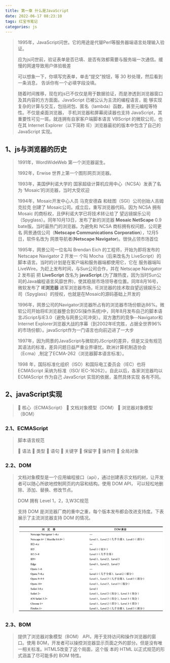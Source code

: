 ```yaml
---
title: 第一章 什么是JavaScript
date: 2022-06-17 08:23:10
tags: 红宝书笔记
categories: js
---
```


> 1995年，JavaScript问世。它的用途是代替Perl等服务器端语言处理输入验证。
>
> 应为js问世前，验证表单是否已填、是否有效都需要与服务端一次通信。缓慢的网速导致用户体验极差
>
> 可以想象一下，你填写完表单，单击“提交”按钮，等 30 秒处理，然后看到一条消息， 告诉你有一个必填字段没填。
>
> 随着时间推移，现在的js已不仅仅是用于数据验证，而是渗透到浏览器窗口及其内容的方方面面。JavaScript 已被公认为主流的编程语言，能 够实现复杂的计算与交互，包括闭包、匿名（lambda）函数，甚至元编程等特性。不仅是桌面浏览器， 手机浏览器和屏幕阅读器也支持 JavaScript，其重要性可见一斑。就连拥有自家客户端脚本语言 VBScript 的微软公司，也在其 Internet Explorer（以下简称 IE）浏览器最初的版本中包含了自己的 JavaScript 实现。
>

## 1、js与浏览器的历史

<!--more-->

> 1991年，WordWideWeb 第一个浏览器诞生。
>
> 1992年，Erwise 世界上第一个图形网页浏览器。
>
> [更多历史]: http://www.360doc.com/content/14/0910/15/17799864_408415463.shtml
>
> 1993年，美国伊利诺大学的 国家超级计算机应用中心（NCSA）发表了名为 ‘Mosaic’的浏览器，当时大受欢迎
>
> 1994年，Mosaic开发中心人员 马克安德森 和硅图（SGI）公司创始人吉姆克拉克 创建了 Mosaic公司。成立后，重写浏览器代码。因为 NCSA 拥有 Mosaic 的商标权，且伊利诺大学已将技术转让给了 望远镜娱乐公司（Spyglass）。同年10月13日，发布了新的浏览器 **Mosaic NetScape** 0.9 bate版。当时最热门的浏览器。为避免和 NCSA 商标拥有权问题，公司更名 网景通信公司（**Netscape Communications Corporation**），12月5日，软件名改为 网景导航者(**Netscape Navigator**)。很快占领市场首位
>
> 1995年，网景公司一位名叫 Brendan Eich 的工程师，开始为即将发布的 Netscape Navigator 2 开发一 个叫 Mocha（后来改名为 LiveScript）的脚本语言。当时的计划是在客户端和服务器端都使用它，它在 服务器端叫 LiveWire。为赶上发布时间，与Sun公司合作，并在 Netscape Navigator 2 发布前 把 **LiveScript** 改名为 **javaScript**.(为了蹭热度，因为当时Sun公司的Java编程语言风靡世界)，使其稳居市场领导者位置。同年8月16号， 微软发布了 **IE浏览器** 进军浏览器市场，IE浏览器的技术取自望远镜娱乐公司（Spyglass）的授权，也就是在Mosaic的源码基础上开发的
>
> 1996年，网景公司的Navigator浏览器所占有的浏览器市场份额达86%。微软公司开始将IE浏览器整合到OS(操作系统)中，同年8月发布自己的脚本语言JScript与IE3.0（避免与网景公司冲突）。双方激烈的竞争--Navigator和Internet Explorer浏览器大战的序幕（到2002年IE完胜，占据全世界96%的市场份额）。javaScript作为一门语言也向前迈进了一大步
>
> 1997年，因为网景的JavaScript与微软的JScript的差异，但是又没有规范其语法的标准，差异问题日益严重业界堪忧。欧洲计算机制造协会（Ecma）,制定了ECMA-262（浏览器脚本语言标准）。
>
> 1998 年，国际标准化组织（ISO）和国际电工委员会（IEC）也将 ECMAScript 采纳为标准（ISO/ IEC-16262）。自此以后，各家浏览器均以 ECMAScript 作为自己 JavaScript 实现的依据，虽然具体实现 各有不同。

## 2、javaScript实现

>  核心（ECMAScript）  文档对象模型（DOM）  浏览器对象模型（BOM）
>

### 		2.1、ECMAScript

> 脚本语言规范
>
>  语法  类型  语句  关键字  保留字  操作符  全局对象

### 		2.2、DOM

> 文档对象模型是一个应用编程接口（api），通过创建表示文档的树，让开发者可以随心所欲地控制网页的内容和结构。使用 DOM API， 可以轻松地删除、添加、替换、修改节点。
>
> DOM 拥有 Level 1，2，3,W3C规范
>
> 支持 DOM 是浏览器厂商的重中之重，每个版本发布都会改进支持度。下表展示了主流浏览器支持 DOM 的情况。 
>
>![](https://raw.githubusercontent.com/wyf195075595/images/main/blog/dom.png)



### 		2.3、BOM

> 提供了浏览器对象模型（BOM） API，用于支持访问和操作浏览器的窗 口。使用 BOM，开发者可以操控浏览器显示页面之外的部分。但是没有唯一相关标准。HTML5改变了这个局面，这个版 本的 HTML 以正式规范的形式涵盖了尽可能多的 BOM 特性。
>